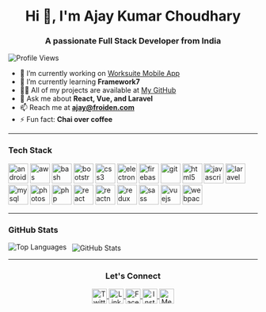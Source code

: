 <h1 align="center">Hi 👋, I'm Ajay Kumar Choudhary</h1>
<h3 align="center">A passionate Full Stack Developer from India</h3>

<p align="left">
  <img src="https://komarev.com/ghpvc/?username=ajayfroiden" alt="Profile Views" />
</p>

- 🔭 I’m currently working on [Worksuite Mobile App](https://1.envato.market/worksuite)
- 🌱 I’m currently learning **Framework7**
- 👨‍💻 All of my projects are available at [My GitHub](https://github.com/ajayfroiden)
- 💬 Ask me about **React, Vue, and Laravel**
- 📫 Reach me at **ajay@froiden.com**
- ⚡ Fun fact: **Chai over coffee**

---

<h3 align="left">Tech Stack</h3>
<p align="left">
  <img src="https://www.vectorlogo.zone/logos/android/android-icon.svg" alt="android" width="40" height="40"/>
  <img src="https://www.vectorlogo.zone/logos/amazon_aws/amazon_aws-icon.svg" alt="aws" width="40" height="40"/>
  <img src="https://www.vectorlogo.zone/logos/gnu_bash/gnu_bash-icon.svg" alt="bash" width="40" height="40"/>
  <img src="https://cdn.jsdelivr.net/npm/devicon/icons/bootstrap/bootstrap-plain.svg" alt="bootstrap" width="40" height="40"/>
  <img src="https://cdn.jsdelivr.net/npm/devicon/icons/css3/css3-original-wordmark.svg" alt="css3" width="40" height="40"/>
  <img src="https://cdn.jsdelivr.net/npm/devicon/icons/electron/electron-original.svg" alt="electron" width="40" height="40"/>
  <img src="https://www.vectorlogo.zone/logos/firebase/firebase-icon.svg" alt="firebase" width="40" height="40"/>
  <img src="https://www.vectorlogo.zone/logos/git-scm/git-scm-icon.svg" alt="git" width="40" height="40"/>
  <img src="https://cdn.jsdelivr.net/npm/devicon/icons/html5/html5-original-wordmark.svg" alt="html5" width="40" height="40"/>
  <img src="https://cdn.jsdelivr.net/npm/devicon/icons/javascript/javascript-original.svg" alt="javascript" width="40" height="40"/>
  <img src="https://cdn.jsdelivr.net/npm/devicon/icons/laravel/laravel-plain-wordmark.svg" alt="laravel" width="40" height="40"/>
  <img src="https://cdn.jsdelivr.net/npm/devicon/icons/mysql/mysql-original-wordmark.svg" alt="mysql" width="40" height="40"/>
  <img src="https://cdn.jsdelivr.net/npm/devicon/icons/photoshop/photoshop-plain.svg" alt="photoshop" width="40" height="40"/>
  <img src="https://cdn.jsdelivr.net/npm/devicon/icons/php/php-original.svg" alt="php" width="40" height="40"/>
  <img src="https://cdn.jsdelivr.net/npm/devicon/icons/react/react-original-wordmark.svg" alt="react" width="40" height="40"/>
  <img src="https://reactnative.dev/img/header_logo.svg" alt="reactnative" width="40" height="40"/>
  <img src="https://cdn.jsdelivr.net/npm/devicon/icons/redux/redux-original.svg" alt="redux" width="40" height="40"/>
  <img src="https://cdn.jsdelivr.net/npm/devicon/icons/sass/sass-original.svg" alt="sass" width="40" height="40"/>
  <img src="https://cdn.jsdelivr.net/npm/devicon/icons/vuejs/vuejs-original-wordmark.svg" alt="vuejs" width="40" height="40"/>
  <img src="https://cdn.jsdelivr.net/npm/devicon/icons/webpack/webpack-original.svg" alt="webpack" width="40" height="40"/>
</p>

---

<h3 align="left">GitHub Stats</h3>
<p>
  <img align="left" src="https://github-readme-stats.vercel.app/api/top-langs/?username=ajayfroiden&layout=compact&hide=html" alt="Top Languages" />
</p>
<p>&nbsp;
  <img align="center" src="https://github-readme-stats.vercel.app/api?username=ajayfroiden&show_icons=true" alt="GitHub Stats" />
</p>

---

<h3 align="center">Let's Connect</h3>
<p align="center">
  <a href="https://twitter.com/ajay138" target="_blank">
    <img align="center" src="https://cdn.jsdelivr.net/npm/simple-icons@3.0.1/icons/twitter.svg" alt="Twitter" height="30" width="30" />
  </a>
  <a href="https://linkedin.com/in/ajay-kumar-choudhary-26205219" target="_blank">
    <img align="center" src="https://cdn.jsdelivr.net/npm/simple-icons@3.0.1/icons/linkedin.svg" alt="LinkedIn" height="30" width="30" />
  </a>
  <a href="https://fb.com/ajaykaaab" target="_blank">
    <img align="center" src="https://cdn.jsdelivr.net/npm/simple-icons@3.0.1/icons/facebook.svg" alt="Facebook" height="30" width="30" />
  </a>
  <a href="https://instagram.com/ajayfroiden" target="_blank">
    <img align="center" src="https://cdn.jsdelivr.net/npm/simple-icons@3.0.1/icons/instagram.svg" alt="Instagram" height="30" width="30" />
  </a>
  <a href="https://medium.com/@ajay.froiden" target="_blank">
    <img align="center" src="https://cdn.jsdelivr.net/npm/simple-icons@3.0.1/icons/medium.svg" alt="Medium" height="30" width="30" />
  </a>
</p>
